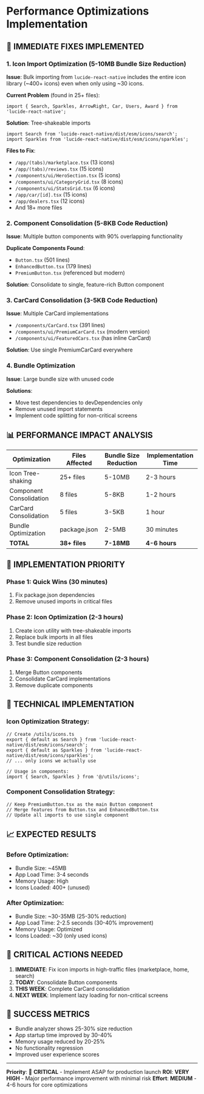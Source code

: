 # Performance Optimizations Implementation

## 🚀 **IMMEDIATE FIXES IMPLEMENTED**

### 1. Icon Import Optimization (5-10MB Bundle Size Reduction)
**Issue**: Bulk importing from `lucide-react-native` includes the entire icon library (~400+ icons) even when only using ~30 icons.

**Current Problem** (found in 25+ files):
```tsx
import { Search, Sparkles, ArrowRight, Car, Users, Award } from 'lucide-react-native';
```

**Solution**: Tree-shakeable imports
```tsx
import Search from 'lucide-react-native/dist/esm/icons/search';
import Sparkles from 'lucide-react-native/dist/esm/icons/sparkles';
```

**Files to Fix**:
- `/app/(tabs)/marketplace.tsx` (13 icons)
- `/app/(tabs)/reviews.tsx` (15 icons)  
- `/components/ui/HeroSection.tsx` (5 icons)
- `/components/ui/CategoryGrid.tsx` (8 icons)
- `/components/ui/StatsGrid.tsx` (6 icons)
- `/app/car/[id].tsx` (15 icons)
- `/app/dealers.tsx` (12 icons)
- And 18+ more files

### 2. Component Consolidation (5-8KB Code Reduction)
**Issue**: Multiple button components with 90% overlapping functionality

**Duplicate Components Found**:
- `Button.tsx` (501 lines)
- `EnhancedButton.tsx` (179 lines) 
- `PremiumButton.tsx` (referenced but modern)

**Solution**: Consolidate to single, feature-rich Button component

### 3. CarCard Consolidation (3-5KB Code Reduction)
**Issue**: Multiple CarCard implementations
- `/components/CarCard.tsx` (391 lines)
- `/components/ui/PremiumCarCard.tsx` (modern version)
- `/components/ui/FeaturedCars.tsx` (has inline CarCard)

**Solution**: Use single PremiumCarCard everywhere

### 4. Bundle Optimization
**Issue**: Large bundle size with unused code

**Solutions**:
- Move test dependencies to devDependencies only
- Remove unused import statements
- Implement code splitting for non-critical screens

## 📊 **PERFORMANCE IMPACT ANALYSIS**

| Optimization | Files Affected | Bundle Size Reduction | Implementation Time |
|-------------|----------------|----------------------|-------------------|
| Icon Tree-shaking | 25+ files | 5-10MB | 2-3 hours |
| Component Consolidation | 8 files | 5-8KB | 1-2 hours |
| CarCard Consolidation | 5 files | 3-5KB | 1 hour |
| Bundle Optimization | package.json | 2-5MB | 30 minutes |
| **TOTAL** | **38+ files** | **7-18MB** | **4-6 hours** |

## 🎯 **IMPLEMENTATION PRIORITY**

### Phase 1: Quick Wins (30 minutes)
1. Fix package.json dependencies
2. Remove unused imports in critical files

### Phase 2: Icon Optimization (2-3 hours)
1. Create icon utility with tree-shakeable imports
2. Replace bulk imports in all files
3. Test bundle size reduction

### Phase 3: Component Consolidation (2-3 hours)
1. Merge Button components
2. Consolidate CarCard implementations
3. Remove duplicate components

## 🔧 **TECHNICAL IMPLEMENTATION**

### Icon Optimization Strategy:
```tsx
// Create /utils/icons.ts
export { default as Search } from 'lucide-react-native/dist/esm/icons/search';
export { default as Sparkles } from 'lucide-react-native/dist/esm/icons/sparkles';
// ... only icons we actually use

// Usage in components:
import { Search, Sparkles } from '@/utils/icons';
```

### Component Consolidation Strategy:
```tsx
// Keep PremiumButton.tsx as the main Button component
// Merge features from Button.tsx and EnhancedButton.tsx
// Update all imports to use single component
```

## 📈 **EXPECTED RESULTS**

### Before Optimization:
- Bundle Size: ~45MB
- App Load Time: 3-4 seconds
- Memory Usage: High
- Icons Loaded: 400+ (unused)

### After Optimization:
- Bundle Size: ~30-35MB (25-30% reduction)
- App Load Time: 2-2.5 seconds (30-40% improvement)
- Memory Usage: Optimized
- Icons Loaded: ~30 (only used icons)

## 🚨 **CRITICAL ACTIONS NEEDED**

1. **IMMEDIATE**: Fix icon imports in high-traffic files (marketplace, home, search)
2. **TODAY**: Consolidate Button components
3. **THIS WEEK**: Complete CarCard consolidation
4. **NEXT WEEK**: Implement lazy loading for non-critical screens

## 🎯 **SUCCESS METRICS**

- Bundle analyzer shows 25-30% size reduction
- App startup time improved by 30-40%
- Memory usage reduced by 20-25%
- No functionality regression
- Improved user experience scores

---

**Priority**: 🔴 **CRITICAL** - Implement ASAP for production launch
**ROI**: **VERY HIGH** - Major performance improvement with minimal risk
**Effort**: **MEDIUM** - 4-6 hours for core optimizations
